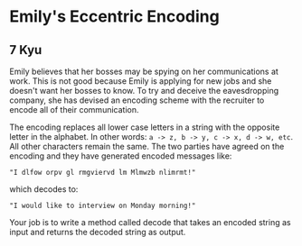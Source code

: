 # Emily's Eccentric Encoding
## 7 Kyu

Emily believes that her bosses may be spying on her communications at work. This is not good because Emily is applying for new jobs and she doesn't want her bosses to know. To try and deceive the eavesdropping company, she has devised an encoding scheme with the recruiter to encode all of their communication.

The encoding replaces all lower case letters in a string with the opposite letter in the alphabet. In other words: `a -> z, b -> y, c -> x, d -> w, etc`. All other characters remain the same. The two parties have agreed on the encoding and they have generated encoded messages like:
```
"I dlfow orpv gl rmgviervd lm Mlmwzb nlimrmt!"
```
which decodes to:
```
"I would like to interview on Monday morning!"
```
Your job is to write a method called decode that takes an encoded string as input and returns the decoded string as output.
